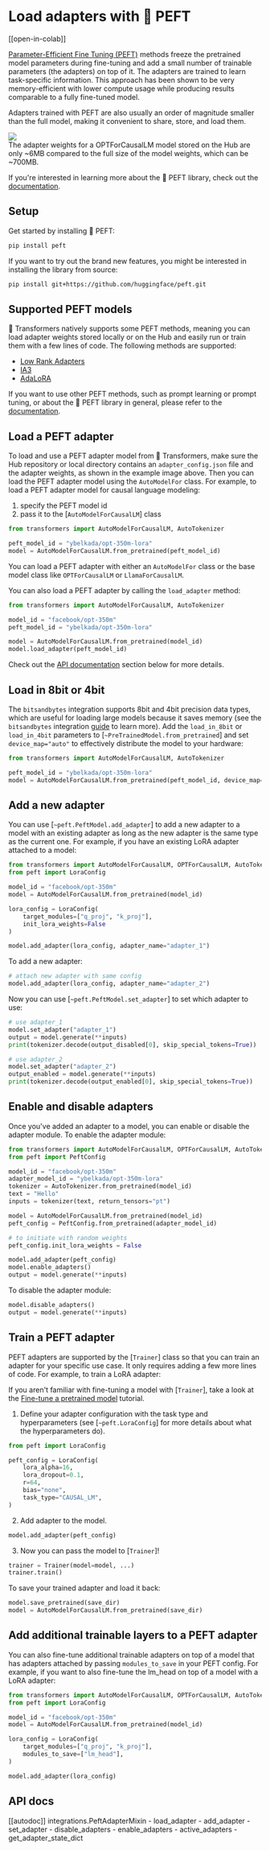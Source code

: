 <!--Copyright 2023 The HuggingFace Team. All rights reserved.
Licensed under the Apache License, Version 2.0 (the "License"); you may not use this file except in compliance with
the License. You may obtain a copy of the License at
http://www.apache.org/licenses/LICENSE-2.0
Unless required by applicable law or agreed to in writing, software distributed under the License is distributed on
an "AS IS" BASIS, WITHOUT WARRANTIES OR CONDITIONS OF ANY KIND, either express or implied. See the License for the
specific language governing permissions and limitations under the License.
⚠️ Note that this file is in Markdown but contain specific syntax for our doc-builder (similar to MDX) that may not be
rendered properly in your Markdown viewer.
-->

# Load adapters with 🤗 PEFT

[[open-in-colab]]

[Parameter-Efficient Fine Tuning (PEFT)](https://huggingface.co/blog/peft) methods freeze the pretrained model parameters during fine-tuning and add a small number of trainable parameters (the adapters) on top of it. The adapters are trained to learn task-specific information. This approach has been shown to be very memory-efficient with lower compute usage while producing results comparable to a fully fine-tuned model. 

Adapters trained with PEFT are also usually an order of magnitude smaller than the full model, making it convenient to share, store, and load them.

<div class="flex flex-col justify-center">
  <img src="https://huggingface.co/datasets/huggingface/documentation-images/resolve/main/peft/PEFT-hub-screenshot.png"/>
  <figcaption class="text-center">The adapter weights for a OPTForCausalLM model stored on the Hub are only ~6MB compared to the full size of the model weights, which can be ~700MB.</figcaption>
</div>

If you're interested in learning more about the 🤗 PEFT library, check out the [documentation](https://huggingface.co/docs/peft/index).

## Setup

Get started by installing 🤗 PEFT:

```bash
pip install peft
```

If you want to try out the brand new features, you might be interested in installing the library from source:

```bash
pip install git+https://github.com/huggingface/peft.git
```

## Supported PEFT models

🤗 Transformers natively supports some PEFT methods, meaning you can load adapter weights stored locally or on the Hub and easily run or train them with a few lines of code. The following methods are supported:

- [Low Rank Adapters](https://huggingface.co/docs/peft/conceptual_guides/lora)
- [IA3](https://huggingface.co/docs/peft/conceptual_guides/ia3)
- [AdaLoRA](https://arxiv.org/abs/2303.10512)

If you want to use other PEFT methods, such as prompt learning or prompt tuning, or about the 🤗 PEFT library in general, please refer to the [documentation](https://huggingface.co/docs/peft/index).


## Load a PEFT adapter

To load and use a PEFT adapter model from 🤗 Transformers, make sure the Hub repository or local directory contains an `adapter_config.json` file and the adapter weights, as shown in the example image above. Then you can load the PEFT adapter model using the `AutoModelFor` class. For example, to load a PEFT adapter model for causal language modeling:

1. specify the PEFT model id
2. pass it to the [`AutoModelForCausalLM`] class

```py
from transformers import AutoModelForCausalLM, AutoTokenizer

peft_model_id = "ybelkada/opt-350m-lora"
model = AutoModelForCausalLM.from_pretrained(peft_model_id)
```

<Tip>

You can load a PEFT adapter with either an `AutoModelFor` class or the base model class like `OPTForCausalLM` or `LlamaForCausalLM`.

</Tip>

You can also load a PEFT adapter by calling the `load_adapter` method:

```py
from transformers import AutoModelForCausalLM, AutoTokenizer

model_id = "facebook/opt-350m"
peft_model_id = "ybelkada/opt-350m-lora"

model = AutoModelForCausalLM.from_pretrained(model_id)
model.load_adapter(peft_model_id)
```

Check out the [API documentation](#transformers.integrations.PeftAdapterMixin) section below for more details.

## Load in 8bit or 4bit

The `bitsandbytes` integration supports 8bit and 4bit precision data types, which are useful for loading large models because it saves memory (see the `bitsandbytes` integration [guide](./quantization#bitsandbytes-integration) to learn more). Add the `load_in_8bit` or `load_in_4bit` parameters to [`~PreTrainedModel.from_pretrained`] and set `device_map="auto"` to effectively distribute the model to your hardware:

```py
from transformers import AutoModelForCausalLM, AutoTokenizer

peft_model_id = "ybelkada/opt-350m-lora"
model = AutoModelForCausalLM.from_pretrained(peft_model_id, device_map="auto", load_in_8bit=True)
```

## Add a new adapter

You can use [`~peft.PeftModel.add_adapter`] to add a new adapter to a model with an existing adapter as long as the new adapter is the same type as the current one. For example, if you have an existing LoRA adapter attached to a model:

```py
from transformers import AutoModelForCausalLM, OPTForCausalLM, AutoTokenizer
from peft import LoraConfig

model_id = "facebook/opt-350m"
model = AutoModelForCausalLM.from_pretrained(model_id)

lora_config = LoraConfig(
    target_modules=["q_proj", "k_proj"],
    init_lora_weights=False
)

model.add_adapter(lora_config, adapter_name="adapter_1")
```

To add a new adapter:

```py
# attach new adapter with same config
model.add_adapter(lora_config, adapter_name="adapter_2")
```

Now you can use [`~peft.PeftModel.set_adapter`] to set which adapter to use:

```py
# use adapter_1
model.set_adapter("adapter_1")
output = model.generate(**inputs)
print(tokenizer.decode(output_disabled[0], skip_special_tokens=True))

# use adapter_2
model.set_adapter("adapter_2")
output_enabled = model.generate(**inputs)
print(tokenizer.decode(output_enabled[0], skip_special_tokens=True))
```

## Enable and disable adapters

Once you've added an adapter to a model, you can enable or disable the adapter module. To enable the adapter module:

```py
from transformers import AutoModelForCausalLM, OPTForCausalLM, AutoTokenizer
from peft import PeftConfig

model_id = "facebook/opt-350m"
adapter_model_id = "ybelkada/opt-350m-lora"
tokenizer = AutoTokenizer.from_pretrained(model_id)
text = "Hello"
inputs = tokenizer(text, return_tensors="pt")

model = AutoModelForCausalLM.from_pretrained(model_id)
peft_config = PeftConfig.from_pretrained(adapter_model_id)

# to initiate with random weights
peft_config.init_lora_weights = False

model.add_adapter(peft_config)
model.enable_adapters()
output = model.generate(**inputs)
```

To disable the adapter module:

```py
model.disable_adapters()
output = model.generate(**inputs)
```

## Train a PEFT adapter

PEFT adapters are supported by the [`Trainer`] class so that you can train an adapter for your specific use case. It only requires adding a few more lines of code. For example, to train a LoRA adapter:

<Tip>

If you aren't familiar with fine-tuning a model with [`Trainer`], take a look at the [Fine-tune a pretrained model](training) tutorial.

</Tip>

1. Define your adapter configuration with the task type and hyperparameters (see [`~peft.LoraConfig`] for more details about what the hyperparameters do).

```py
from peft import LoraConfig

peft_config = LoraConfig(
    lora_alpha=16,
    lora_dropout=0.1,
    r=64,
    bias="none",
    task_type="CAUSAL_LM",
)
```

2. Add adapter to the model.

```py
model.add_adapter(peft_config)
```

3. Now you can pass the model to [`Trainer`]!

```py
trainer = Trainer(model=model, ...)
trainer.train()
```

To save your trained adapter and load it back:

```py
model.save_pretrained(save_dir)
model = AutoModelForCausalLM.from_pretrained(save_dir)
```

## Add additional trainable layers to a PEFT adapter

You can also fine-tune additional trainable adapters on top of a model that has adapters attached by passing `modules_to_save` in your PEFT config. For example, if you want to also fine-tune the lm_head on top of a model with a LoRA adapter:

```py
from transformers import AutoModelForCausalLM, OPTForCausalLM, AutoTokenizer
from peft import LoraConfig

model_id = "facebook/opt-350m"
model = AutoModelForCausalLM.from_pretrained(model_id)

lora_config = LoraConfig(
    target_modules=["q_proj", "k_proj"],
    modules_to_save=["lm_head"],
)

model.add_adapter(lora_config)
```

## API docs

[[autodoc]] integrations.PeftAdapterMixin
    - load_adapter
    - add_adapter
    - set_adapter
    - disable_adapters
    - enable_adapters
    - active_adapters
    - get_adapter_state_dict




<!--
TODO: (@younesbelkada @stevhliu)
-   Link to PEFT docs for further details
-   Trainer  
-   8-bit / 4-bit examples ?
-->
